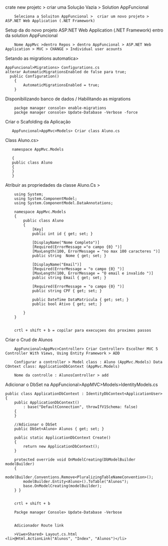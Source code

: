 crate new projetc > criar uma Solução Vazia  > Solution AppFuncional

        Seleciona a Soluiton AppFuncional >  criar um novo projeto > ASP.NET Web Application (.NET Framework)


Setup da do novo projeto ASP.NET Web Application (.NET Framework) entro da solution AppFuncional

        Nome AppMvc >dentro Repos > dentro AppFuncional > ASP.NET Web Application > MVC > CHANGE > Individual user acounts

Setando as migrations automatica> 

	AppFuncional>Migrations> Configurations.cs
	alterar AutomaticMigrationsEnabled de false para true;
	  public Configuration()
        {
            AutomaticMigrationsEnabled = true;
        }


Disponibilizando banco de dados / Habilitando as migrations
        
        packge manager console> enable-migrations            
        packge manager console> Update-Database -Verbose -force     

        
Criar o Scafolding da Aplicação

       AppFuncional>AppMvc>Models> Criar class Aluno.cs

       
Class Aluno.cs>

       namespace AppMvc.Models

       {
       public class Aluno
       {
       }
       }
    
Atribuir as propriedades da classe Aluno.Cs >                   
              
        using System;
        using System.ComponentModel;
        using System.ComponentModel.DataAnnotations;

        namespace AppMvc.Models
        {
            public class Aluno 
            {
                [Key]  
                public int id { get; set; }
            
                [DisplayName("Nome Completo")]
                [Required(ErrorMessage ="o campo {0} ")]
                [MaxLength(100, ErrorMessage = "no max 100 caracteres ")]
                public string  Nome { get; set; }

                [DisplayName("Email")]
                [Required(ErrorMessage = "o campo {0} ")]
                [MaxLength(100, ErrorMessage = "O email e invalido ")]
                public string Email { get; set; }

                [Required(ErrorMessage = "o campo {0} ")]
                public string CPF { get; set; }

                public DateTime DataMatricula { get; set; }
                public bool Ativo { get; set; }

            }
        }


        crtl + shift + b = copilar para execuçoes dos proximos passos

Criar o Crud de Alunos 

        
        AppFuncional>AppMvc>Controller> Criar Controller> Escolher MVC 5 Controller With Views, Using Entity Framework > ADD 
        
        Configurar a controller > Model class : Aluno (AppMvc.Models) Data COntext class: ApplicationDbContext (AppMvc.Models) 

        Nome da controlle : AlunosController > add 
        

Adicionar o DbSet na  AppFuncional>AppMVC>Models>IdentityModels.cs


    public class ApplicationDbContext : IdentityDbContext<ApplicationUser>
    {
        public ApplicationDbContext()
            : base("DefaultConnection", throwIfV1Schema: false)
        {
        }

        //Adicionar o DbSet
        public DbSet<Aluno> Alunos { get; set; }

        public static ApplicationDbContext Create()
        {
            return new ApplicationDbContext();
        }

        protected override void OnModelCreating(DbModelBuilder modelBuilder)
        {
            modelBuilder.Conventions.Remove<PluralizingTableNameConvention>();
            modelBuilder.Entity<Aluno>().ToTable("Alunos");
            base.OnModelCreating(modelBuilder);
        } }
        

        crtl + shift + b 

        Packge manager Console> Update-Database -Verbose 


        Adicionador Route link 

        >Viwe>Shared> Layout.cs.html          <li>@Html.ActionLink("Alunos", "Index", "Alunos")</li>  
